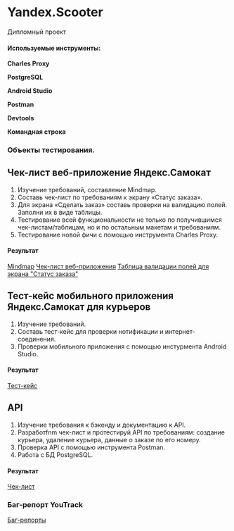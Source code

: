 # Yandex.Scooter
Дипломный проект
#### Используемые инструменты:
   **Charles Proxy**  
   
   **PostgreSQL** 
   
   **Android Studio**  
   
   **Postman**

   **Devtools**

   **Командная строка**
### Объекты тестирования.
## Чек-лист веб-приложение Яндекс.Самокат
1. Изучение требований, составление Mindmap.
2. Составь чек-лист по требованиям к экрану «Статус заказа».
3. Для экрана «Сделать заказ» составь проверки на валидацию полей. Заполни их в виде таблицы.
4. Тестирование всей функциональности не только по получившимся чек-листам/таблицам, но и по остальным макетам и требованиям.
5. Тестирование новой фичи с помощью инструмента Charles Proxy.
#### Результат
 [Mindmap](https://www.mindmeister.com/app/map/3383317976?t=SPv00Vi3k0)
 [Чек-лист веб-приложения](https://docs.google.com/spreadsheets/d/1LGOnQJaTsk03MhkwUmVCbHX8TaeBq-GXAYv52Bar3b0/edit?usp=sharing)
 [Таблица валидации полей для экрана "Статус заказа"](https://docs.google.com/spreadsheets/d/1ckGbwCHLB4trxUgUHblKklUdNFlQbxMPrT2cD5SXNOg/edit?usp=sharing)

## Тест-кейс мобильного приложения Яндекс.Самокат для курьеров
1. Изучение требований.
2. Составь тест-кейс для проверки нотификации и интернет-соединения.
3. Проверки мобильного приложения с помощью инстурмента Android Studio.
   
#### Результат
 [Тест-кейс](https://docs.google.com/spreadsheets/d/1xkBwKx--NbRVIICIH_WqNtG6KGRd2Y-Psi1AhY7CQbM/edit?usp=sharing)

## API
1. Изучение требования к бэкенду и документацию к API.
2. Разработfnm чек-лист и протестируй API по требованиям: создание курьера, удаление курьера, данные о заказе по его номеру.
3. Проверка API c помощью инструмента Postman.
4. Работа с БД PostgreSQL.
   
#### Результат
 [Чек-лист](https://docs.google.com/spreadsheets/d/1_SH_8xWzWq-PHYtPYv7tvJXotImZ2Z4cBjTmnLDI_E0/edit?usp=sharing)


### Баг-репорт YouTrack
[Баг-репорты](https://yanak-87qa.youtrack.cloud/issues?q=tag:%20%7BДиплом%7D)

   
